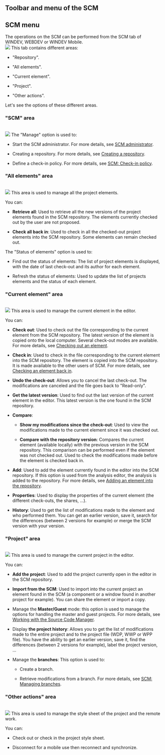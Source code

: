 


## Toolbar and menu of the SCM
			





## SCM menu
<a name="scm_menu_ELTTEXTE000165"></a>
The operations on the SCM can be performed from the SCM tab of WINDEV, WEBDEV or WINDEV Mobile.<br>![](https://doc.pcsoft.fr/en-US/images/image.awp?langid=3&name=GDS_Barre_outils%20-%20HC%20N%B0002.gif&type=thumb)
This tab contains different areas: 

- "Repository".

- "All elements". 

- "Current element". 

- "Project". 

- "Other actions". 




Let's see the options of these different areas. 


### "SCM" area
<a name="scm_area_ELTPARAGRAPHE000021"></a>
<br>![](https://doc.pcsoft.fr/en-US/images/image.awp?langid=3&name=GDS_Barre_outils%20-%20HC%20N%B0001.gif)
The "Manage" option is used to: 

- Start the SCM administrator. For more details, see [SCM administrator](../Editeurs/2038008.md). 

- Creating a repository. For more details, see [Creating a repository](../Editeurs/2038005.md). 

- Define a check-in policy. For more details, see [SCM: Check-in policy](../Editeurs/2038024.md).





### "All elements" area
<a name="all_elements_area_ELTPARAGRAPHE000040"></a>
<br>![](https://doc.pcsoft.fr/en-US/images/image.awp?langid=3&name=GDS_Barre_outils%20-%20HC%20N%B0002%201.gif)
This area is used to manage all the project elements. 

You can: 

- **Retrieve all**: Used to retrieve all the new versions of the project elements found in the SCM repository. The elements currently checked out by the user are not proposed.

- **Check all back in**: Used to check in all the checked-out project elements into the SCM repository. Some elements can remain checked out.




The "Status of elements" option is used to: 

- Find out the status of elements: The list of project elements is displayed, with the date of last check-out and its author for each element.  

- Refresh the status of elements: Used to update the list of projects elements and the status of each element. 





### "Current element" area
<a name="current_element_area_ELTPARAGRAPHE000056"></a>
<br>![](https://doc.pcsoft.fr/en-US/images/image.awp?langid=3&name=GDS_Barre_outils%20-%20HC%20N%B0002%202.gif)
This area is used to manage the current element in the editor. 

You can: 

- **Check out**: Used to check out the file corresponding to the current element from the SCM repository. The latest version of the element is copied onto the local computer. Several check-out modes are available. For more details, see [Checking out an element](../Editeurs/2038006.md).

- **Check in**: Used to check in the file corresponding to the current element into the SCM repository. The element is copied into the SCM repository. It is made available to the other users of SCM. For more details, see [Checking an element back in](../Editeurs/2038007.md).

- **Undo the check-out**: Allows you to cancel the last check-out. The modifications are canceled and the file goes back to "Read-only".

- **Get the latest version**: Used to find out the last version of the current element in the editor. This latest version is the one found in the SCM repository. 

- **Compare**: 

	- **Show my modifications since the check-out**: Used to view the modifications made to the current element since it was checked out.

	- **Compare with the repository version**: Compares the current element (available locally) with the previous version in the SCM repository. This comparison can be performed even if the element was not checked out. Used to check the modifications made before the element is checked back in.




- **Add**: Used to add the element currently found in the editor into the SCM repository. If this option is used from the analysis editor, the analysis is added to the repository. For more details, see [Adding an element into the repository](../Editeurs/2038009.md).

- **Properties**: Used to display the properties of the current element (the different check-outs, the shares, ...).

- **History**: Used to get the list of modifications made to the element and who performed them. You can get an earlier version, save it, search for the differences (between 2 versions for example) or merge the SCM version with your version.





### "Project" area
<a name="project_area_ELTPARAGRAPHE000085"></a>
<br>![](https://doc.pcsoft.fr/en-US/images/image.awp?langid=3&name=GDS_Barre_outils%20-%20HC%20N%B0002%203.gif)
This area is used to manage the current project in the editor. 

You can: 

- **Add the project**: Used to add the project currently open in the editor in the SCM repository. 

- **Import from the SCM**: Used to import into the current project an element found in the SCM (a component or a window found in another project for example). You can share the element or import a copy.

- Manage the **Master/Guest** mode: this option is used to manage the options for handling the master and guest projects. For more details, see [Working with the Source Code Manager](../Editeurs/2038004.md).

- Display **the project history**: Allows you to get the list of modifications made to the entire project and to the project file (WDP, WWP or WPP file). You have the ability to get an earlier version, save it, find the differences (between 2 versions for example), label the project version, ... 

- Manage the **branches**: This option is used to: 

	- Create a branch. 

	- Retrieve modifications from a branch. 
			For more details, see [SCM: Managing branches](../Editeurs/2038016.md). 








### "Other actions" area
<a name="other_actions_area_ELTPARAGRAPHE000110"></a>
<br>![](https://doc.pcsoft.fr/en-US/images/image.awp?langid=3&name=GDS_Barre_outils%20-%20HC%20N%B0002%204.gif)
This area is used to manage the style sheet of the project and the remote work. 

You can: 

- Check out or check in the project style sheet. 

- Disconnect for a mobile use then reconnect and synchronize. 





